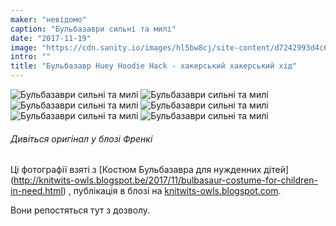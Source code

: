 ```yaml
---
maker: "невідомо"
caption: "Бульбазаври сильні та милі"
date: "2017-11-19"
image: "https://cdn.sanity.io/images/hl5bw8cj/site-content/d7242993d4c611f4a5d48ba63b1b9a3139a1c6cd-2000x1333.jpg"
intro: ""
title: "Бульбазавр Huey Hoodie Hack - хакерський хакерський хід"
---
```


![Бульбазаври сильні та милі](https://posts.freesewing.org/uploads/bulbasaur_huey_1_4f299d4b87.jpg "Бульбазаври сильні та милі") ![Бульбазаври сильні та милі](https://posts.freesewing.org/uploads/bulbasaur_huey_2_6587c21b85.jpg "Бульбазаври сильні та милі") ![Бульбазаври сильні та милі](https://posts.freesewing.org/uploads/bulbasaur_huey_3_b1f5057533.jpg "Бульбазаври сильні та милі") ![Бульбазаври сильні та милі](https://posts.freesewing.org/uploads/bulbasaur_huey_4_f46df0bf35.jpg "Бульбазаври сильні та милі") ![Бульбазаври сильні та милі](https://posts.freesewing.org/uploads/bulbasaur_huey_5_e95c003b27.jpg "Бульбазаври сильні та милі") ![Бульбазаври сильні та милі](https://posts.freesewing.org/uploads/bulbasaur_huey_6_e82a85e020.jpg)

<Note>

###### Дивіться оригінал у блозі Френкі
Ці фотографії взяті з [Костюм Бульбазавра для нужденних дітей] (http://knitwits-owls.blogspot.be/2017/11/bulbasaur-costume-for-children-in-need.html) 
, публікація в блозі на [knitwits-owls.blogspot.com](http://knitwits-owls.blogspot.be).

Вони репостяться тут з дозволу.

</Note>
